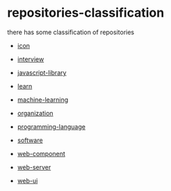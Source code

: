 # repositories-classification
there has some classification of repositories

* [icon][icon_uri]

* [interview][interview_uri]

* [javascript-library][javascript-library_uri]

* [learn][learn_uri]

* [machine-learning][machine-learning_uri]

* [organization][organization_uri]

* [programming-language][programming-language_uri]

* [software][software_uri]

* [web-component][web-component_uri]

* [web-server][web-server_uri]

* [web-ui][web-ui_uri]


[icon_uri]: https://github.com/jinyahuan/repositories-classification/blob/master/icon.md
[interview_uri]: https://github.com/jinyahuan/repositories-classification/blob/master/interview.md
[javascript-library_uri]: https://github.com/jinyahuan/repositories-classification/blob/master/javascript-library.md
[learn_uri]: https://github.com/jinyahuan/repositories-classification/blob/master/learn.md
[machine-learning_uri]: https://github.com/jinyahuan/repositories-classification/blob/master/machine-learning.md
[organization_uri]: https://github.com/jinyahuan/repositories-classification/blob/master/organization.md
[programming-language_uri]: https://github.com/jinyahuan/repositories-classification/blob/master/programming-language.md
[software_uri]: https://github.com/jinyahuan/repositories-classification/blob/master/software.md
[web-component_uri]: https://github.com/jinyahuan/repositories-classification/blob/master/web-component.md
[web-server_uri]: https://github.com/jinyahuan/repositories-classification/blob/master/web-server.md
[web-ui_uri]: https://github.com/jinyahuan/repositories-classification/blob/master/web-ui.md
